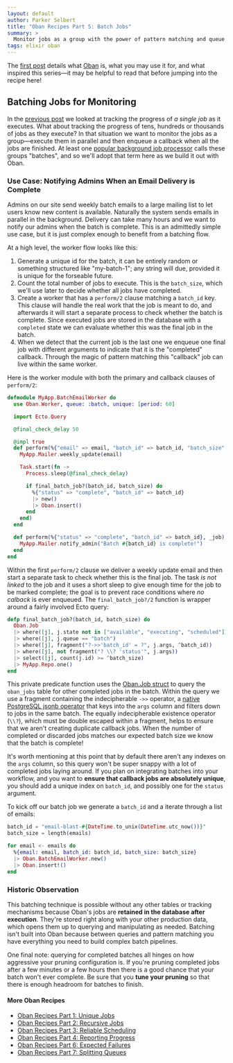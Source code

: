 ```yaml
---
layout: default
author: Parker Selbert
title: "Oban Recipes Part 5: Batch Jobs"
summary: >
  Monitor jobs as a group with the power of pattern matching and queue introspection.
tags: elixir oban
---
```


The [first post][part1] details what [Oban][oban] is, what you may use it for, and what inspired this series—it may be helpful to read that before jumping into the recipe here!

## Batching Jobs for Monitoring

In the [previous post][part4] we looked at tracking the progress of _a single job_ as it executes.
What about tracking the progress of tens, hundreds or thousands of jobs as they execute?
In that situation we want to monitor the jobs as a group—execute them in parallel and then enqueue a callback when all the jobs are finished.
At least one [popular background job processor][sqp] calls these groups "batches", and so we'll adopt that term here as we build it out with Oban.

### Use Case: Notifying Admins When an Email Delivery is Complete

Admins on our site send weekly batch emails to a large mailing list to let users know new content is available.
Naturally the system sends emails in parallel in the background.
Delivery can take many hours and we want to notify our admins when the batch is complete.
This is an admittedly simple use case, but it is just complex enough to benefit from a batching flow.

At a high level, the worker flow looks like this:

1. Generate a unique id for the batch, it can be entirely random or something structured like "my-batch-1"; any string will due, provided it is unique for the forseable future.
2. Count the total number of jobs to execute.
   This is the `batch_size`, which we'll use later to decide whether all jobs have completed.
3. Create a worker that has a `perform/2` clause matching a `batch_id` key.
   This clause will handle the real work that the job is meant to do, and afterwards it will start a separate process to check whether the batch is complete.
   Since executed jobs are stored in the database with a `completed` state we can evaluate whether this was the final job in the batch.
4. When we detect that the current job is the last one we enqueue one final job with different arguments to indicate that it is the "completed" callback.
   Through the magic of pattern matching this "callback" job can live within the same worker.

Here is the worker module with both the primary and callback clauses of `perform/2`:

```elixir
defmodule MyApp.BatchEmailWorker do
  use Oban.Worker, queue: :batch, unique: [period: 60]

  import Ecto.Query

  @final_check_delay 50

  @impl true
  def perform(%{"email" => email, "batch_id" => batch_id, "batch_size" => batch_size}, _job) do
    MyApp.Mailer.weekly_update(email)

    Task.start(fn ->
      Process.sleep(@final_check_delay)

      if final_batch_job?(batch_id, batch_size) do
        %{"status" => "complete", "batch_id" => batch_id}
        |> new()
        |> Oban.insert()
      end
    end)
  end

  def perform(%{"status" => "complete", "batch_id" => batch_id}, _job) do
    MyApp.Mailer.notify_admin("Batch #{batch_id} is complete!")
  end
end
```

Within the first `perform/2` clause we deliver a weekly update email and then start a separate task to check whether this is the final job.
The task _is not linked_ to the job and it uses a short sleep to give enough time for the job to be marked complete; the goal is to prevent race conditions where _no calback_ is ever enqueued.
The `final_batch_job?/2` function is wrapper around a fairly involved Ecto query:

```elixir
defp final_batch_job?(batch_id, batch_size) do
  Oban.Job
  |> where([j], j.state not in ["available", "executing", "scheduled"])
  |> where([j], j.queue == "batch")
  |> where([j], fragment("?->>'batch_id' = ?", j.args, ^batch_id))
  |> where([j], not fragment("? \\? 'status'", j.args))
  |> select([j], count(j.id) >= ^batch_size)
  |> MyApp.Repo.one()
end
```

This private predicate function uses the [Oban.Job struct][obj] to query the `oban_jobs` table for other completed jobs in the batch.
Within the query we use a fragment containing the indecipherable `->>` operator, a [native PostgreSQL jsonb operator][json] that keys into the `args` column and filters down to jobs in the same batch.
The equally indecipherable existence operator (`\\?`), which must be double escaped within a fragment, helps to ensure that we aren't creating duplicate callback jobs.
When the number of completed or discarded jobs matches our expected batch size we know that the batch is complete!

It's worth mentioning at this point that by default there aren't any indexes on the `args` column, so this query won't be super snappy with a lot of completed jobs laying around.
If you plan on integrating batches into your workflow, and you want to **ensure that callback jobs are absolutely unique**, you should add a unique index on `batch_id`, and possibly one for the `status` argument.

To kick off our batch job we generate a `batch_id` and a iterate through a list of emails:

```elixir
batch_id = "email-blast-#{DateTime.to_unix(DateTime.utc_now())}"
batch_size = length(emails)

for email <- emails do
  %{email: email, batch_id: batch_id, batch_size: batch_size}
  |> Oban.BatchEmailWorker.new()
  |> Oban.insert!()
end
```

### Historic Observation

This batching technique is possible without any other tables or tracking mechanisms because Oban's jobs are **retained in the database after execution**.
They're stored right along with your other production data, which opens them up to querying and manipulating as needed.
Batching isn't built into Oban because between queries and pattern matching you have everything you need to build complex batch pipelines.

One final note: querying for completed batches all hinges on how aggressive your pruning configuration is.
If you're pruning completed jobs after a few minutes or a few hours then there is a good chance that your batch won't ever complete.
Be sure that you **tune your pruning** so that there is enough headroom for batches to finish.

#### More Oban Recipes

* [Oban Recipes Part 1: Unique Jobs][part1]
* [Oban Recipes Part 2: Recursive Jobs][part2]
* [Oban Recipes Part 3: Reliable Scheduling][part3]
* [Oban Recipes Part 4: Reporting Progress][part4]
* [Oban Recipes Part 6: Expected Failures][part6]
* [Oban Recipes Part 7: Splitting Queues][part7]

[oban]: https://github.com/sorentwo/oban
[sqp]: https://github.com/mperham/sidekiq/wiki/Batches
[obj]: https://hexdocs.pm/oban/Oban.Job.html#t:t/0
[json]: https://www.postgresql.org/docs/11/functions-json.html#FUNCTIONS-JSON-OP-TABLE
[part1]: /2019/07/18/oban-recipes-part-1-unique-jobs.html
[part2]: /2019/07/22/oban-recipes-part-2-recursive-jobs.html
[part3]: /2019/08/02/oban-recipes-part-3-reliable-scheduling.html
[part4]: /2019/08/21/oban-recipes-part-4-reporting-progress.html
[part6]: /2019/10/17/oban-recipes-part-6-expected-failures.html
[part7]: /2019/11/05/oban-recipes-part-7-splitting-queues.html
